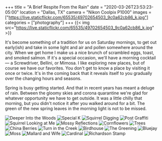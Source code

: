 +++
title = "A Brief Respite From the Rain"
date = "2020-03-26T23:53:23-05:00"
location = "Dallas, TX"
camera = "Nikon Coolpix P1000"
images = ["https://live.staticflickr.com/65535/49702654503_9c0a62cb86_k.jpg"]
categories = ["photography"]
+++
{{< img src="https://live.staticflickr.com/65535/49702654503_9c0a62cb86_k.jpg" >}}
<!--more-->
It's become something of a tradition for us on Saturday mornings, to get out early(ish) and take in some light and air and pollen somewhere around the city. When we get home I make us a nice brunch of scrambled eggs, toast, and smoked salmon. If it's a special occasion, we'll have a morning cocktail — a Screwdriver, Bellini, or Mimosa. I like exploring new places, but of course we have our favorites. You don't get to know a place by visiting it once or twice. It's in the coming back that it reveals itself to you gradually over the changing hours and seasons.

Spring is busy getting started. And that in recent years has meant a deluge of rain. Between the gloomy skies and corona quarantine we're glad for whatever opportunity we have to get outside. It was a little chilly that morning, but you didn't notice it after you walked around for a bit. The green of the new spring leaves in the morning light is not to be missed.

<div id="gallery">
		<img alt="Deeper Into the Woods" src="https://live.staticflickr.com/65535/49703503227_7886152281.jpg"
			data-image="https://live.staticflickr.com/65535/49703503227_88511659d0_k.jpg">
		<img alt="Special K" src="https://live.staticflickr.com/65535/49703186591_9390c008ed.jpg"
			data-image="https://live.staticflickr.com/65535/49703186591_8548cbd752_k.jpg">
		<img alt="Squirrel Digging" src="https://live.staticflickr.com/65535/49703502937_4c82b042e3.jpg"
			data-image="https://live.staticflickr.com/65535/49703502937_e84bf1742f_k.jpg">
		<img alt="Post Graffiti" src="https://live.staticflickr.com/65535/49703187881_794d34e4b4.jpg"
			data-image="https://live.staticflickr.com/65535/49703187881_990b37ace7_k.jpg">
		<img alt="Squirrel Looking at Me" src="https://live.staticflickr.com/65535/49702654503_effd8fc3e4.jpg"
			data-image="https://live.staticflickr.com/65535/49702654503_9c0a62cb86_k.jpg">
		<img alt="Mossy Reflections" src="https://live.staticflickr.com/65535/49702655868_8e0b91891b.jpg"
			data-image="https://live.staticflickr.com/65535/49702655868_0f80bf0e4c_k.jpg">
		<img alt="Cornflowers" src="https://live.staticflickr.com/65535/49703188011_26e3f7fe64.jpg"
			data-image="https://live.staticflickr.com/65535/49703188011_5b5e747ea5_k.jpg">
		<img alt="Trees" src="https://live.staticflickr.com/65535/49702654628_a9b745a465.jpg"
			data-image="https://live.staticflickr.com/65535/49702654628_3fc4775822_k.jpg">
		<img alt="China Berries" src="https://live.staticflickr.com/65535/49702654228_18a348ffec.jpg"
			data-image="https://live.staticflickr.com/65535/49702654228_02ac4a34ad_k.jpg">
		<img alt="Turn in the Creek" src="https://live.staticflickr.com/65535/49703503982_c186fbde5d.jpg"
			data-image="https://live.staticflickr.com/65535/49703503982_090f015dfd_k.jpg">
		<img alt="Birdhouse" src="https://live.staticflickr.com/65535/49703504022_ee9328fb31.jpg"
			data-image="https://live.staticflickr.com/65535/49703504022_fa67fc6c6b_k.jpg">
		<img alt="The Greening" src="https://live.staticflickr.com/65535/49703187681_dd8ff95100.jpg"
			data-image="https://live.staticflickr.com/65535/49703187681_7cc60e3f8a_k.jpg">
		<img alt="Bluejay" src="https://live.staticflickr.com/65535/49703186641_e91d80f02c.jpg"
			data-image="https://live.staticflickr.com/65535/49703186641_a85bc22eaf_k.jpg">
		<img alt="Moss" src="https://live.staticflickr.com/65535/49702655483_7692d9cb9f.jpg"
			data-image="https://live.staticflickr.com/65535/49702655483_c557e87bfd_k.jpg">
		<img alt="Mallard and Wife" src="https://live.staticflickr.com/65535/49702654813_51d6772399.jpg"
			data-image="https://live.staticflickr.com/65535/49702654813_4eb466dadf_k.jpg">
		<img alt="Cardinal" src="https://live.staticflickr.com/65535/49703503117_553d10712d.jpg"
			data-image="https://live.staticflickr.com/65535/49703503117_bfa117cd83_k.jpg">
		<img alt="Richardson Stamp" src="https://live.staticflickr.com/65535/49703188136_64e9674372.jpg"
			data-image="https://live.staticflickr.com/65535/49703188136_5e23f8804a_k.jpg">
</div>
